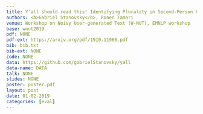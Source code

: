 ```yaml
---
title: Y’all should read this! Identifying Plurality in Second-Person Personal Pronouns in English Texts
authors: <b>Gabriel Stanovsky</b>, Ronen Tamari
venue: Workshop on Noisy User-generated Text (W-NUT), EMNLP workshop
base: wnut2019
pdf: NONE
pdf-ext: https://arxiv.org/pdf/1910.11966.pdf
bib: bib.txt
bib-ext: NONE
code: NONE
data: https://github.com/gabrielStanovsky/yall
data-name: DATA
talk: NONE
slides: NONE
poster: poster.pdf
layout: post
date: 01-02-2019
categories: [eval]
---
```

